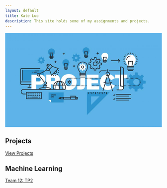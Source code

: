 ```yaml
---
layout: default
title: Kate Luo 
description: This site holds some of my assignments and projects. 
---
```



![ ](project.jpg)
## Projects

[View Projects](/code/index.md)


## Machine Learning
[Team 12: TP2](/Group_Projects/index.md)
